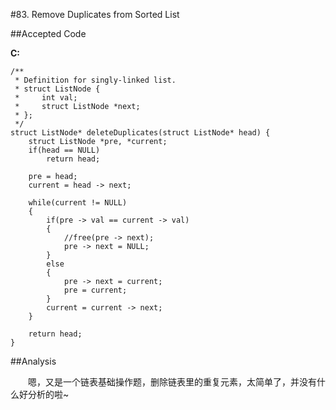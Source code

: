 #83. Remove Duplicates from Sorted List

##Accepted Code

**C:**

	/**
	 * Definition for singly-linked list.
	 * struct ListNode {
	 *     int val;
	 *     struct ListNode *next;
	 * };
	 */
	struct ListNode* deleteDuplicates(struct ListNode* head) {
	    struct ListNode *pre, *current;
	    if(head == NULL)
	        return head;
	    
	    pre = head;
	    current = head -> next;
	    
	    while(current != NULL)
	    {
	        if(pre -> val == current -> val)
	        {
	            //free(pre -> next);
	            pre -> next = NULL;
	        }
	        else
	        {
	            pre -> next = current;
	            pre = current;
	        }
	        current = current -> next;
	    }
	    
	    return head;
	}

##Analysis

　　嗯，又是一个链表基础操作题，删除链表里的重复元素，太简单了，并没有什么好分析的啦~